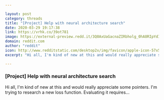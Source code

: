 ```yaml
---

layout: post
category: threads
title: "[Project] Help with neural architecture search"
date: 2020-03-29 19:17:38
link: https://vrhk.co/39ot781
image: https://external-preview.redd.it/3Q0AxUaGacnaZIRbholg_0hA8RIpYdIrBAVqXpF6R84.png?width=545&height=285.340314136&auto=webp&crop=545:285.340314136,smart&s=01e456c5d2e5b076cb1e560300cc4419b3ec3c02
domain: reddit.com
author: "reddit"
icon: http://www.redditstatic.com/desktop2x/img/favicon/apple-icon-57x57.png
excerpt: "Hi all, I'm kind of new at this and would really appreciate some pointers. I'm trying to research a new loss function. Evaluating it requires..."

---
```


### [Project] Help with neural architecture search

Hi all, I'm kind of new at this and would really appreciate some pointers. I'm trying to research a new loss function. Evaluating it requires...